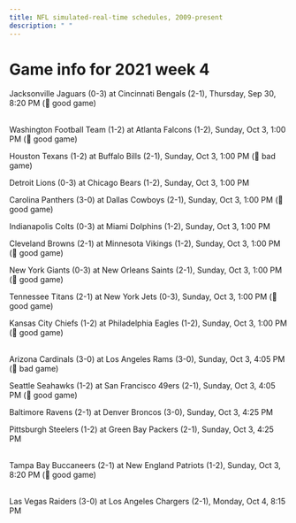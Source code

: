 ```yaml
---
title: NFL simulated-real-time schedules, 2009-present
description: " "
---
```


# Game info for 2021 week 4

Jacksonville Jaguars (0-3) at Cincinnati Bengals (2-1), Thursday, Sep 30, 8:20 PM (:football: good game)

<br/>Washington Football Team (1-2) at Atlanta Falcons (1-2), Sunday, Oct 3, 1:00 PM (:football: good game)

Houston Texans (1-2) at Buffalo Bills (2-1), Sunday, Oct 3, 1:00 PM (:red_circle: bad game)

Detroit Lions (0-3) at Chicago Bears (1-2), Sunday, Oct 3, 1:00 PM

Carolina Panthers (3-0) at Dallas Cowboys (2-1), Sunday, Oct 3, 1:00 PM (:football: good game)

Indianapolis Colts (0-3) at Miami Dolphins (1-2), Sunday, Oct 3, 1:00 PM

Cleveland Browns (2-1) at Minnesota Vikings (1-2), Sunday, Oct 3, 1:00 PM (:football: good game)

New York Giants (0-3) at New Orleans Saints (2-1), Sunday, Oct 3, 1:00 PM (:football: good game)

Tennessee Titans (2-1) at New York Jets (0-3), Sunday, Oct 3, 1:00 PM (:football: good game)

Kansas City Chiefs (1-2) at Philadelphia Eagles (1-2), Sunday, Oct 3, 1:00 PM (:football: good game)

<br/>Arizona Cardinals (3-0) at Los Angeles Rams (3-0), Sunday, Oct 3, 4:05 PM (:red_circle: bad game)

Seattle Seahawks (1-2) at San Francisco 49ers (2-1), Sunday, Oct 3, 4:05 PM (:football: good game)

Baltimore Ravens (2-1) at Denver Broncos (3-0), Sunday, Oct 3, 4:25 PM

Pittsburgh Steelers (1-2) at Green Bay Packers (2-1), Sunday, Oct 3, 4:25 PM

<br/>Tampa Bay Buccaneers (2-1) at New England Patriots (1-2), Sunday, Oct 3, 8:20 PM (:football: good game)

<br/>Las Vegas Raiders (3-0) at Los Angeles Chargers (2-1), Monday, Oct 4, 8:15 PM

